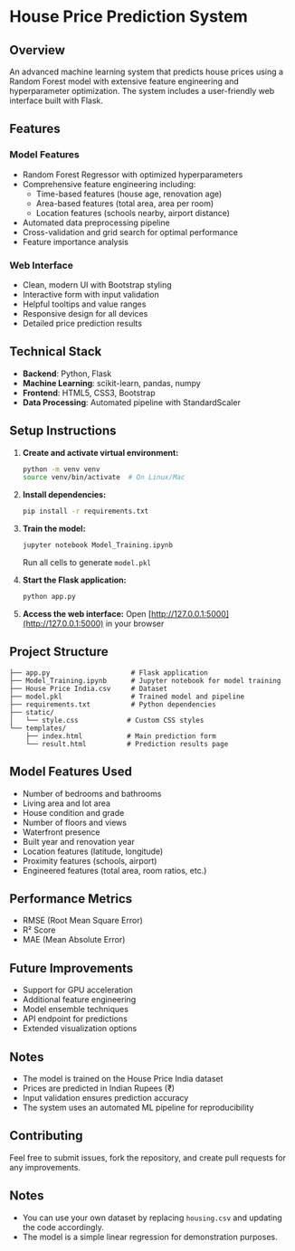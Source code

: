 # House Price Prediction System

## Overview
An advanced machine learning system that predicts house prices using a Random Forest model with extensive feature engineering and hyperparameter optimization. The system includes a user-friendly web interface built with Flask.

## Features
### Model Features
- Random Forest Regressor with optimized hyperparameters
- Comprehensive feature engineering including:
  - Time-based features (house age, renovation age)
  - Area-based features (total area, area per room)
  - Location features (schools nearby, airport distance)
- Automated data preprocessing pipeline
- Cross-validation and grid search for optimal performance
- Feature importance analysis

### Web Interface
- Clean, modern UI with Bootstrap styling
- Interactive form with input validation
- Helpful tooltips and value ranges
- Responsive design for all devices
- Detailed price prediction results

## Technical Stack
- **Backend**: Python, Flask
- **Machine Learning**: scikit-learn, pandas, numpy
- **Frontend**: HTML5, CSS3, Bootstrap
- **Data Processing**: Automated pipeline with StandardScaler

## Setup Instructions

1. **Create and activate virtual environment:**
   ```bash
   python -m venv venv
   source venv/bin/activate  # On Linux/Mac
   ```

2. **Install dependencies:**
   ```bash
   pip install -r requirements.txt
   ```

3. **Train the model:**
   ```bash
   jupyter notebook Model_Training.ipynb
   ```
   Run all cells to generate `model.pkl`

4. **Start the Flask application:**
   ```bash
   python app.py
   ```

5. **Access the web interface:**
   Open [http://127.0.0.1:5000](http://127.0.0.1:5000) in your browser

## Project Structure
```
├── app.py                    # Flask application
├── Model_Training.ipynb      # Jupyter notebook for model training
├── House Price India.csv     # Dataset
├── model.pkl                 # Trained model and pipeline
├── requirements.txt          # Python dependencies
├── static/
│   └── style.css            # Custom CSS styles
└── templates/
    ├── index.html           # Main prediction form
    └── result.html          # Prediction results page
```

## Model Features Used
- Number of bedrooms and bathrooms
- Living area and lot area
- House condition and grade
- Number of floors and views
- Waterfront presence
- Built year and renovation year
- Location features (latitude, longitude)
- Proximity features (schools, airport)
- Engineered features (total area, room ratios, etc.)

## Performance Metrics
- RMSE (Root Mean Square Error)
- R² Score
- MAE (Mean Absolute Error)

## Future Improvements
- Support for GPU acceleration
- Additional feature engineering
- Model ensemble techniques
- API endpoint for predictions
- Extended visualization options

## Notes
- The model is trained on the House Price India dataset
- Prices are predicted in Indian Rupees (₹)
- Input validation ensures prediction accuracy
- The system uses an automated ML pipeline for reproducibility

## Contributing
Feel free to submit issues, fork the repository, and create pull requests for any improvements.

## Notes
- You can use your own dataset by replacing `housing.csv` and updating the code accordingly.
- The model is a simple linear regression for demonstration purposes.
